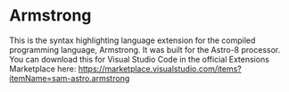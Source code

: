 # Armstrong

This is the syntax highlighting language extension for the compiled programming language, Armstrong. It was built for the Astro-8 processor.
You can download this for Visual Studio Code in the official Extensions Marketplace here: https://marketplace.visualstudio.com/items?itemName=sam-astro.armstrong
